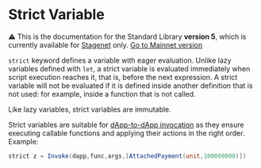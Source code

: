 # Strict Variable

:warning: This is the documentation for the Standard Library **version 5**, which is currently available for [Stagenet](/en/blockchain/blockchain-network/) only. [Go to Mainnet version](/en/ride/variables/)

`strict` keyword defines a variable with eager evaluation. Unlike lazy variables defined with `let`, a strict variable is evaluated immediately when script execution reaches it, that is, before the next expression. A strict variable will not be evaluated if it is defined inside another definition that is not used: for example, inside a function that is not called.

Like lazy variables, strict variables are immutable.

Strict variables are suitable for [dApp-to-dApp invocation](/en/ride/advanced/dapp-to-dapp) as they ensure executing callable functions and applying their actions in the right order. Example:

```scala
strict z = Invoke(dapp,func,args,[AttachedPayment(unit,100000000)])
```
